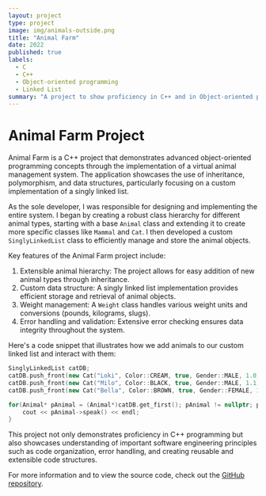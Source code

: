 ```yaml
---
layout: project
type: project
image: img/animals-outside.png
title: "Animal Farm"
date: 2022
published: true
labels:
  - C
  - C++
  - Object-oriented programming
  - Linked List
summary: "A project to show proficiency in C++ and in Object-oriented programming"
---
```


# Animal Farm Project

Animal Farm is a C++ project that demonstrates advanced object-oriented programming concepts through the implementation of a virtual animal management system. The application showcases the use of inheritance, polymorphism, and data structures, particularly focusing on a custom implementation of a singly linked list.

As the sole developer, I was responsible for designing and implementing the entire system. I began by creating a robust class hierarchy for different animal types, starting with a base `Animal` class and extending it to create more specific classes like `Mammal` and `Cat`. I then developed a custom `SinglyLinkedList` class to efficiently manage and store the animal objects.

Key features of the Animal Farm project include:

1. Extensible animal hierarchy: The project allows for easy addition of new animal types through inheritance.
2. Custom data structure: A singly linked list implementation provides efficient storage and retrieval of animal objects.
3. Weight management: A `Weight` class handles various weight units and conversions (pounds, kilograms, slugs).
4. Error handling and validation: Extensive error checking ensures data integrity throughout the system.

Here's a code snippet that illustrates how we add animals to our custom linked list and interact with them:

```cpp
SinglyLinkedList catDB;
catDB.push_front(new Cat("Loki", Color::CREAM, true, Gender::MALE, 1.0));
catDB.push_front(new Cat("Milo", Color::BLACK, true, Gender::MALE, 1.1));
catDB.push_front(new Cat("Bella", Color::BROWN, true, Gender::FEMALE, 1.2));

for(Animal* pAnimal = (Animal*)catDB.get_first(); pAnimal != nullptr; pAnimal = (Animal*)List::get_next((Node*)pAnimal)) {
    cout << pAnimal->speak() << endl;
}
```

This project not only demonstrates proficiency in C++ programming but also showcases understanding of important software engineering principles such as code organization, error handling, and creating reusable and extensible code structures.

For more information and to view the source code, check out the [GitHub repository](https://github.com/lyons811/ee205-animal-farm.-).
